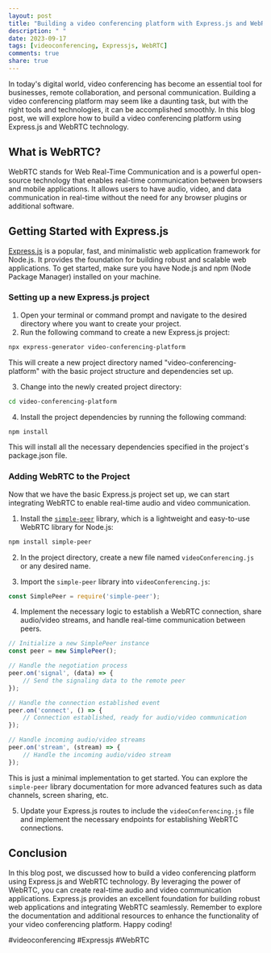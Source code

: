 ```yaml
---
layout: post
title: "Building a video conferencing platform with Express.js and WebRTC technology."
description: " "
date: 2023-09-17
tags: [videoconferencing, Expressjs, WebRTC]
comments: true
share: true
---
```


In today's digital world, video conferencing has become an essential tool for businesses, remote collaboration, and personal communication. Building a video conferencing platform may seem like a daunting task, but with the right tools and technologies, it can be accomplished smoothly. In this blog post, we will explore how to build a video conferencing platform using Express.js and WebRTC technology.

## What is WebRTC?

WebRTC stands for Web Real-Time Communication and is a powerful open-source technology that enables real-time communication between browsers and mobile applications. It allows users to have audio, video, and data communication in real-time without the need for any browser plugins or additional software.

## Getting Started with Express.js

[Express.js](https://expressjs.com/) is a popular, fast, and minimalistic web application framework for Node.js. It provides the foundation for building robust and scalable web applications. To get started, make sure you have Node.js and npm (Node Package Manager) installed on your machine.

### Setting up a new Express.js project

1. Open your terminal or command prompt and navigate to the desired directory where you want to create your project.
2. Run the following command to create a new Express.js project:

```bash
npx express-generator video-conferencing-platform
```

This will create a new project directory named "video-conferencing-platform" with the basic project structure and dependencies set up.

3. Change into the newly created project directory:

```bash
cd video-conferencing-platform
```

4. Install the project dependencies by running the following command:

```bash
npm install
```

This will install all the necessary dependencies specified in the project's package.json file.

### Adding WebRTC to the Project

Now that we have the basic Express.js project set up, we can start integrating WebRTC to enable real-time audio and video communication.

1. Install the [`simple-peer`](https://www.npmjs.com/package/simple-peer) library, which is a lightweight and easy-to-use WebRTC library for Node.js:

```bash
npm install simple-peer
```

2. In the project directory, create a new file named `videoConferencing.js` or any desired name.

3. Import the `simple-peer` library into `videoConferencing.js`:

```javascript
const SimplePeer = require('simple-peer');
```

4. Implement the necessary logic to establish a WebRTC connection, share audio/video streams, and handle real-time communication between peers.

```javascript
// Initialize a new SimplePeer instance
const peer = new SimplePeer();

// Handle the negotiation process
peer.on('signal', (data) => {
    // Send the signaling data to the remote peer
});

// Handle the connection established event
peer.on('connect', () => {
    // Connection established, ready for audio/video communication
});

// Handle incoming audio/video streams
peer.on('stream', (stream) => {
    // Handle the incoming audio/video stream
});
```

This is just a minimal implementation to get started. You can explore the `simple-peer` library documentation for more advanced features such as data channels, screen sharing, etc.

5. Update your Express.js routes to include the `videoConferencing.js` file and implement the necessary endpoints for establishing WebRTC connections.

## Conclusion

In this blog post, we discussed how to build a video conferencing platform using Express.js and WebRTC technology. By leveraging the power of WebRTC, you can create real-time audio and video communication applications. Express.js provides an excellent foundation for building robust web applications and integrating WebRTC seamlessly. Remember to explore the documentation and additional resources to enhance the functionality of your video conferencing platform. Happy coding!

#videoconferencing #Expressjs #WebRTC